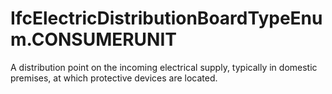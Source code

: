 IfcElectricDistributionBoardTypeEnum.CONSUMERUNIT
=================================================
A distribution point on the incoming electrical supply, typically in domestic
premises, at which protective devices are located.


